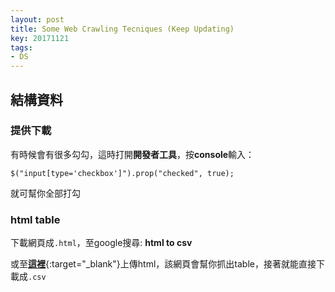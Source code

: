 ```yaml
---
layout: post
title: Some Web Crawling Tecniques (Keep Updating)
key: 20171121
tags:
- DS
---
```


<!--more-->

## 結構資料
### 提供下載

有時候會有很多勾勾，這時打開**開發者工具**，按**console**輸入：
```
$("input[type='checkbox']").prop("checked", true);
```
就可幫你全部打勾

### html table
下載網頁成`.html`，至google搜尋: **html to csv**

或至[**這裡**](http://www.convertcsv.com/html-table-to-csv.htm){:target="_blank"}上傳html，該網頁會幫你抓出table，接著就能直接下載成`.csv`

<br>


